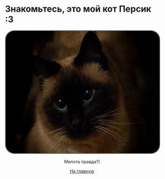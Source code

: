 

# Знакомьтесь, это мой кот Персик :3

<div class="main">

<img src="../img/persik.jpg" alt="Фотография моего кота Персика" height=400px>

<p>Милота правда?)</p>



[На главную](../mainPage.md)

</div>


<style>
    .main{
        text-align: center;
    }
    img{
        border: 2px solid #696969;
        border-radius: 30px;
    }
</style>